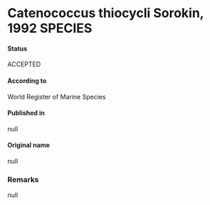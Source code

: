 Catenococcus thiocycli Sorokin, 1992 SPECIES
=======

#### Status
ACCEPTED

#### According to
World Register of Marine Species

#### Published in
null

#### Original name
null

### Remarks
null